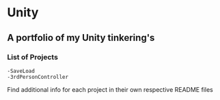# Unity
## A portfolio of my Unity tinkering's


### __List of Projects__
	-SaveLoad
	-3rdPersonController

Find additional info for each project in their own respective README files
